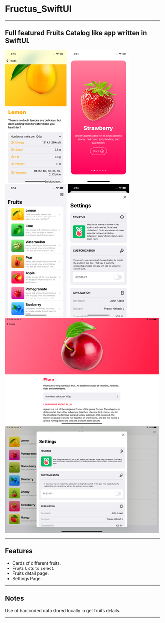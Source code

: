 # Fructus_SwiftUI

---

<h2> 
  Full featured Fruits Catalog like app written in SwiftUI.
</h2>

<div class="badges">
  <img src = "Images/img1.png" width="200"/>
  <img src = "Images/img2.png" width="200"/>
  <img src = "Images/img3.png" width="200"/>
  <img src = "Images/img4.png" width="200"/>
</div>

<div class="badges">
  <img src = "Images/img5.png" width="500"/>
  <img src = "Images/img6.png" width="500"/>
  <div class="column">
</div>

---

<h2>
  Features
</h2>

- Cards of different fruits.
- Fruits Lists to select.
- Fruits detail page.
- Settings Page.

---

<h2>
  Notes
</h2>

<p> Use of hardcoded data stored locally to get fruits details.
</p>

---
